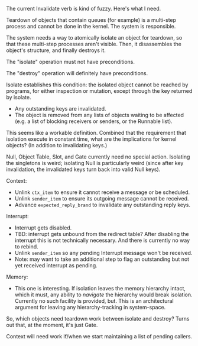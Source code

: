 The current Invalidate verb is kind of fuzzy.  Here's what I need.

Teardown of objects that contain queues (for example) is a multi-step process
and cannot be done in the kernel.  The system is responsible.

The system needs a way to atomically isolate an object for teardown, so that
these multi-step processes aren't visible.  Then, it disassembles the object's
structure, and finally destroys it.

The "isolate" operation must not have preconditions.

The "destroy" operation will definitely have preconditions.



Isolate establishes this condition: the isolated object cannot be reached by
programs, for either inspection or mutation, except through the key returned by
isolate.

- Any outstanding keys are invalidated.
- The object is removed from any lists of objects waiting to be affected (e.g. a
  list of blocking receivers or senders, or the Runnable list).

This seems like a workable definition.  Combined that the requirement that
isolation execute in constant time, what are the implications for kernel
objects?  (In addition to invalidating keys.)

Null, Object Table, Slot, and Gate currently need no special action.
Isolating the singletons is weird; isolating Null is particularly weird (since
after key invalidation, the invalidated keys turn back into valid Null keys).

Context:
- Unlink `ctx_item` to ensure it cannot receive a message or be scheduled.
- Unlink `sender_item` to ensure its outgoing message cannot be received.
- Advance `expected_reply_brand` to invalidate any outstanding reply keys.

Interrupt:
- Interrupt gets disabled.
- TBD: interrupt gets unbound from the redirect table?  After disabling the
  interrupt this is not technically necessary.  And there is currently no way to
  rebind.
- Unlink `sender_item` so any pending Interrupt message won't be received.
- Note: may want to take an additional step to flag an outstanding but not yet
  received interrupt as pending.

Memory:
- This one is interesting.  If isolation leaves the memory hierarchy intact,
  which it must, any ability to *navigate* the hierarchy would break isolation.
  Currently no such facility is provided, but.  This is an architectural
  argument for leaving any hierarchy-tracking in system-space.


So, which objects need teardown work between isolate and destroy?  Turns out
that, at the moment, it's just Gate.

Context will need work if/when we start maintaining a list of pending callers.



